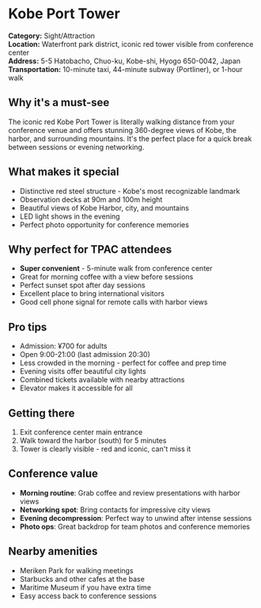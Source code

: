 # Kobe Port Tower

**Category:** Sight/Attraction  
**Location:** Waterfront park district, iconic red tower visible from conference center  
**Address:** 5-5 Hatobacho, Chuo-ku, Kobe-shi, Hyogo 650-0042, Japan  
**Transportation:** 10-minute taxi, 44-minute subway (Portliner), or 1-hour walk

## Why it's a must-see

The iconic red Kobe Port Tower is literally walking distance from your conference venue and offers stunning 360-degree views of Kobe, the harbor, and surrounding mountains. It's the perfect place for a quick break between sessions or evening networking.

## What makes it special

- Distinctive red steel structure - Kobe's most recognizable landmark
- Observation decks at 90m and 100m height
- Beautiful views of Kobe Harbor, city, and mountains
- LED light shows in the evening
- Perfect photo opportunity for conference memories

## Why perfect for TPAC attendees

- **Super convenient** - 5-minute walk from conference center
- Great for morning coffee with a view before sessions
- Perfect sunset spot after day sessions
- Excellent place to bring international visitors
- Good cell phone signal for remote calls with harbor views

## Pro tips

- Admission: ¥700 for adults
- Open 9:00-21:00 (last admission 20:30)
- Less crowded in the morning - perfect for coffee and prep time
- Evening visits offer beautiful city lights
- Combined tickets available with nearby attractions
- Elevator makes it accessible for all

## Getting there

1. Exit conference center main entrance
2. Walk toward the harbor (south) for 5 minutes
3. Tower is clearly visible - red and iconic, can't miss it

## Conference value

- **Morning routine**: Grab coffee and review presentations with harbor views
- **Networking spot**: Bring contacts for impressive city views
- **Evening decompression**: Perfect way to unwind after intense sessions
- **Photo ops**: Great backdrop for team photos and conference memories

## Nearby amenities

- Meriken Park for walking meetings
- Starbucks and other cafes at the base
- Maritime Museum if you have extra time
- Easy access back to conference sessions
